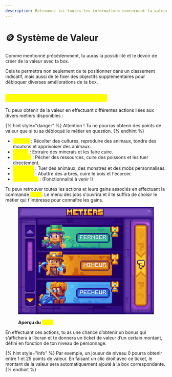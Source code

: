 ```yaml
---
description: Retrouvez ici toutes les informations concernant la valeur des box
---
```


# 🪙 Système de Valeur

Comme mentionné précédemment, tu auras la possibilité et le devoir de créer de la valeur avec ta box.&#x20;

Cela te permettra non seulement de te positionner dans un classement indicatif, mais aussi de te fixer des objectifs supplémentaires pour débloquer diverses améliorations de ta box.

## <mark style="color:yellow;">C</mark><mark style="color:yellow;">**omment obtenir de la valeur ?**</mark>

Tu peux obtenir de la valeur en effectuant différentes actions liées aux divers métiers disponibles :&#x20;

{% hint style="danger" %}
Attention ! Tu ne pourras obtenir des points de valeur que si tu as débloqué le métier en question.
{% endhint %}

* <mark style="color:yellow;">**Fermier**</mark> : Récolter des cultures, reproduire des animaux, tondre des moutons et apprivoiser des animaux.
* <mark style="color:yellow;">**Mineur**</mark> : Extraire des minerais et les faire cuire.
* <mark style="color:yellow;">**Pêcheur**</mark> : Pêcher des ressources, cuire des poissons et les tuer directement.
* <mark style="color:yellow;">**Chasseur**</mark> : Tuer des animaux, des monstres et des mobs personnalisés.
* <mark style="color:yellow;">**Bûcheron**</mark> : Abattre des arbres, cuire le bois et l'écorcer.
* <mark style="color:yellow;">**Explorateur**</mark> : (Fonctionnalité à venir !)

Tu peux retrouver toutes les actions et leurs gains associés en effectuant la commande <mark style="color:yellow;">**`/jobs`**</mark>. Le menu des jobs s'ouvrira et il te suffira de choisir le métier qui t'intéresse pour connaître les gains.

<figure><img src="../../.gitbook/assets/image (1) (1) (1).png" alt=""><figcaption><p><strong>Aperçu du </strong><mark style="color:yellow;"><strong><code>/jobs</code></strong></mark></p></figcaption></figure>

En effectuant ces actions, tu as une chance d’obtenir un bonus qui s’affichera à l’écran et te donnera un ticket de valeur d’un certain montant, défini en fonction de ton niveau de personnage.&#x20;

{% hint style="info" %}
Par exemple, un joueur de niveau 0 pourra obtenir entre 1 et 25 points de valeur. En faisant un clic droit avec ce ticket, le montant de la valeur sera automatiquement ajouté à la box correspondante.
{% endhint %}
